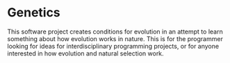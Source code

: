 # Genetics
This software project creates conditions for evolution in an attempt to learn something about how evolution works in nature. This is for the programmer looking for ideas for interdisciplinary programming projects, or for anyone interested in how evolution and natural selection work.
